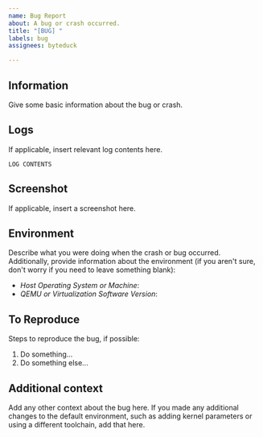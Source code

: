 ```yaml
---
name: Bug Report
about: A bug or crash occurred.
title: "[BUG] "
labels: bug
assignees: byteduck

---
```


## Information

Give some basic information about the bug or crash.

## Logs

If applicable, insert relevant log contents here.

```
LOG CONTENTS
```

## Screenshot

If applicable, insert a screenshot here.

## Environment

Describe what you were doing when the crash or bug occurred. Additionally, provide information about the environment (if you aren't sure, don't worry if you need to leave something blank):
- *Host Operating System or Machine*: 
- *QEMU or Virtualization Software Version*: 

## To Reproduce

Steps to reproduce the bug, if possible:
1. Do something...
2. Do something else...

## Additional context

Add any other context about the bug here. If you made any additional changes to the default environment, such as adding kernel parameters or using a different toolchain, add that here.

